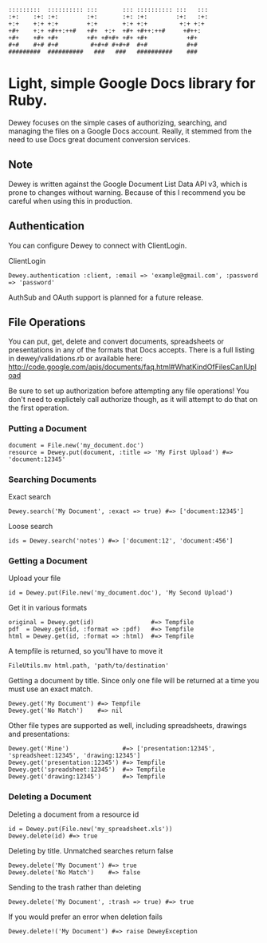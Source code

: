     :::::::::  :::::::::: :::       ::: :::::::::: :::   :::
    :+:    :+: :+:        :+:       :+: :+:        :+:   :+:
    +:+    +:+ +:+        +:+       +:+ +:+         +:+ +:+
    +#+    +:+ +#++:++#   +#+  +:+  +#+ +#++:++#     +#++:
    +#+    +#+ +#+        +#+ +#+#+ +#+ +#+           +#+
    #+#    #+# #+#         #+#+# #+#+#  #+#           #+#
    #########  ##########   ###   ###   ##########    ###


# Light, simple Google Docs library for Ruby.

Dewey focuses on the simple cases of authorizing, searching, and managing the
files on a Google Docs account. Really, it stemmed from the need to use Docs
great document conversion services.

## Note

Dewey is written against the Google Document List Data API v3, which is prone
to changes without warning. Because of this I recommend you be careful when
using this in production.

## Authentication

You can configure Dewey to connect with ClientLogin.

ClientLogin

    Dewey.authentication :client, :email => 'example@gmail.com', :password => 'password'

AuthSub and OAuth support is planned for a future release.

## File Operations

You can put, get, delete and convert documents, spreadsheets or presentations in
any of the formats that Docs accepts. There is a full listing in dewey/validations.rb
or available here: http://code.google.com/apis/documents/faq.html#WhatKindOfFilesCanIUpload

Be sure to set up authorization before attempting any file operations! You don't
need to explictely call authorize though, as it will attempt to do that on the
first operation.

### Putting a Document

    document = File.new('my_document.doc')
    resource = Dewey.put(document, :title => 'My First Upload') #=> 'document:12345'

### Searching Documents

Exact search

    Dewey.search('My Document', :exact => true) #=> ['document:12345']

Loose search

    ids = Dewey.search('notes') #=> ['document:12', 'document:456']

### Getting a Document

Upload your file

    id = Dewey.put(File.new('my_document.doc'), 'My Second Upload')

Get it in various formats

    original = Dewey.get(id)                #=> Tempfile
    pdf  = Dewey.get(id, :format => :pdf)   #=> Tempfile
    html = Dewey.get(id, :format => :html)  #=> Tempfile

A tempfile is returned, so you'll have to move it

    FileUtils.mv html.path, 'path/to/destination'

Getting a document by title. Since only one file will be returned at a time you
must use an exact match.

    Dewey.get('My Document') #=> Tempfile
    Dewey.get('No Match')    #=> nil

Other file types are supported as well, including spreadsheets, drawings and
presentations:

    Dewey.get('Mine')               #=> ['presentation:12345', 'spreadsheet:12345', 'drawing:12345']
    Dewey.get('presentation:12345') #=> Tempfile
    Dewey.get('spreadsheet:12345')  #=> Tempfile
    Dewey.get('drawing:12345')      #=> Tempfile

### Deleting a Document

Deleting a document from a resource id

    id = Dewey.put(File.new('my_spreadsheet.xls'))
    Dewey.delete(id) #=> true

Deleting by title. Unmatched searches return false

    Dewey.delete('My Document') #=> true
    Dewey.delete('No Match')    #=> false

Sending to the trash rather than deleting

    Dewey.delete('My Document', :trash => true) #=> true

If you would prefer an error when deletion fails

    Dewey.delete!('My Document') #=> raise DeweyException
